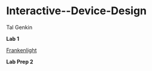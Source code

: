 # Interactive--Device-Design

Tal Genkin

**Lab 1**

[Frankenlight](https://github.com/TalGenkin/IDD-Fa18-Lab1)

**Lab Prep 2**
